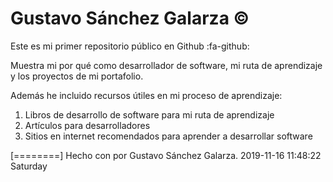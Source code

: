 # Gustavo Sánchez Galarza &copy;
Este es mi primer repositorio público en Github :fa-github:

Muestra mi por qué como desarrollador de software, mi ruta de aprendizaje y los proyectos de mi portafolio.

Además he incluido recursos útiles en mi proceso de aprendizaje:

1. Libros de desarrollo de software para mi ruta de aprendizaje
2. Artículos para desarrolladores
3. Sitios en internet recomendados para aprender a desarrollar software


[========]
Hecho con por Gustavo Sánchez Galarza.
2019-11-16 11:48:22 Saturday